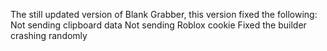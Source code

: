 The still updated version of Blank Grabber, this version fixed the following:
Not sending clipboard data
Not sending Roblox cookie
Fixed the builder crashing randomly
